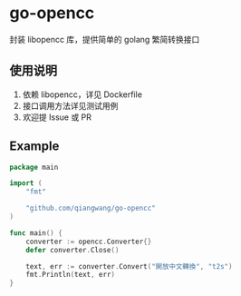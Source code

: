 # go-opencc

封装 libopencc 库，提供简单的 golang 繁简转换接口

## 使用说明

1. 依赖 libopencc，详见 Dockerfile
2. 接口调用方法详见测试用例
3. 欢迎提 Issue 或 PR

## Example

```go
package main

import (
	"fmt"

	"github.com/qiangwang/go-opencc"
)

func main() {
	converter := opencc.Converter{}
	defer converter.Close()

	text, err := converter.Convert("開放中文轉換", "t2s")
	fmt.Println(text, err)
}
```